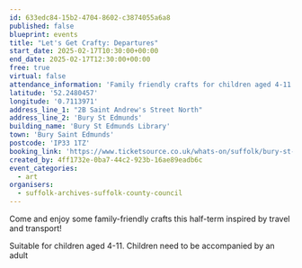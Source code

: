 ```yaml
---
id: 633edc84-15b2-4704-8602-c3874055a6a8
published: false
blueprint: events
title: "Let's Get Crafty: Departures"
start_date: 2025-02-17T10:30:00+00:00
end_date: 2025-02-17T12:30:00+00:00
free: true
virtual: false
attendance_information: 'Family friendly crafts for children aged 4-11'
latitude: '52.2480457'
longitude: '0.7113971'
address_line_1: "2B Saint Andrew's Street North"
address_line_2: 'Bury St Edmunds'
building_name: 'Bury St Edmunds Library'
town: 'Bury Saint Edmunds'
postcode: 'IP33 1TZ'
booking_link: 'https://www.ticketsource.co.uk/whats-on/suffolk/bury-st-edmunds-library/lets-get-crafty-departures-bury-st-edmunds-library/2025-02-17/10:30/t-rpvpdnm'
created_by: 4ff1732e-0ba7-44c2-923b-16ae89eadb6c
event_categories:
  - art
organisers:
  - suffolk-archives-suffolk-county-council
---
```

Come and enjoy some family-friendly crafts this half-term inspired by travel and transport! 

Suitable for children aged 4-11. Children need to be accompanied by an adult